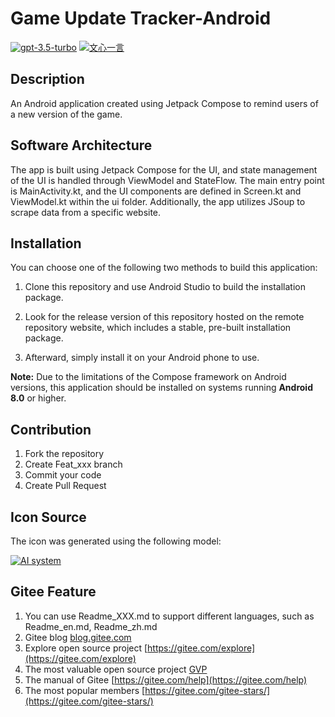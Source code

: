 # Game Update Tracker-Android

[![gpt-3.5-turbo](https://img.shields.io/badge/LLM-gpt--3.5--turbo-green?logo=openai)](https://chat.openai.com/)
[![文心一言](https://img.shields.io/badge/LLM-%E6%96%87%E5%BF%83%E4%B8%80%E8%A8%80-blue?logo=baidu)](https://yiyan.baidu.com/)

## Description

An Android application created using Jetpack Compose to remind users of a new version of the game.

## Software Architecture

The app is built using Jetpack Compose for the UI, and state management of the UI is handled through
ViewModel and StateFlow.
The main entry point is MainActivity.kt, and the UI components are defined in Screen.kt and
ViewModel.kt within the ui folder.
Additionally, the app utilizes JSoup to scrape data from a specific website.

## Installation

You can choose one of the following two methods to build this application:

1. Clone this repository and use Android Studio to build the installation package.
2. Look for the release version of this repository hosted on the remote repository website, which
   includes a stable, pre-built installation package.

3. Afterward, simply install it on your Android phone to use.

**Note:** Due to the limitations of the Compose framework on Android versions, this application
should be installed on systems running **Android 8.0** or higher.

## Contribution

1. Fork the repository
2. Create Feat_xxx branch
3. Commit your code
4. Create Pull Request

## Icon Source

The icon was generated using the following model:

[![AI system](https://img.shields.io/badge/AI-DALL·E%202-green?logo=openai)](https://openai.com/dall-e-2)

## Gitee Feature

1. You can use Readme\_XXX.md to support different languages, such as Readme\_en.md, Readme\_zh.md
2. Gitee blog [blog.gitee.com](https://blog.gitee.com)
3. Explore open source project [https://gitee.com/explore](https://gitee.com/explore)
4. The most valuable open source project [GVP](https://gitee.com/gvp)
5. The manual of Gitee [https://gitee.com/help](https://gitee.com/help)
6. The most popular members  [https://gitee.com/gitee-stars/](https://gitee.com/gitee-stars/)
